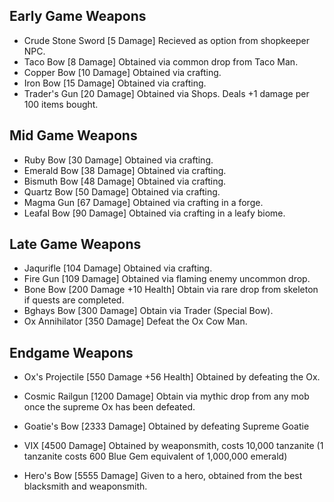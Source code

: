 ## Early Game Weapons
- Crude Stone Sword [5 Damage] Recieved as option from shopkeeper NPC.
- Taco Bow [8 Damage] Obtained via common drop from Taco Man.
- Copper Bow [10 Damage] Obtained via crafting.
- Iron Bow [15 Damage] Obtained via crafting.
- Trader's Gun [20 Damage] Obtained via Shops. Deals +1 damage per 100 items bought.
## Mid Game Weapons
- Ruby Bow [30 Damage] Obtained via crafting.
- Emerald Bow [38 Damage] Obtained via crafting.
- Bismuth Bow [48 Damage] Obtained via crafting.
- Quartz Bow [50 Damage] Obtained via crafting.
- Magma Gun [67 Damage] Obtained via crafting in a forge.
- Leafal Bow [90 Damage] Obtained via crafting in a leafy biome.
## Late Game Weapons
- Jaqurifle [104 Damage] Obtained via crafting.
- Fire Gun [109 Damage] Obtained via flaming enemy uncommon drop.
- Bone Bow [200 Damage +10 Health] Obtain via rare drop from skeleton if quests are completed.
- Bghays Bow [300 Damage] Obtain via Trader (Special Bow).
- Ox Annihilator [350 Damage] Defeat the Ox Cow Man.
## Endgame Weapons
- Ox's Projectile [550 Damage +56 Health] Obtained by defeating the Ox.
- Cosmic Railgun [1200 Damage] Obtain via mythic drop from any mob once the supreme Ox has been defeated.
- Goatie's Bow [2333 Damage] Obtained by defeating Supreme Goatie
- VIX [4500 Damage] Obtained by weaponsmith, costs 10,000 tanzanite (1 tanzanite costs 600 Blue Gem equivalent of 1,000,000 emerald)

- Hero's Bow [5555 Damage] Given to a hero, obtained from the best blacksmith and weaponsmith.
